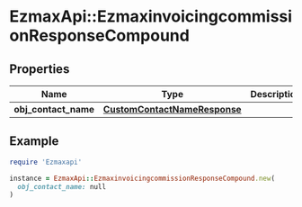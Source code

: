 # EzmaxApi::EzmaxinvoicingcommissionResponseCompound

## Properties

| Name | Type | Description | Notes |
| ---- | ---- | ----------- | ----- |
| **obj_contact_name** | [**CustomContactNameResponse**](CustomContactNameResponse.md) |  | [optional] |

## Example

```ruby
require 'Ezmaxapi'

instance = EzmaxApi::EzmaxinvoicingcommissionResponseCompound.new(
  obj_contact_name: null
)
```

